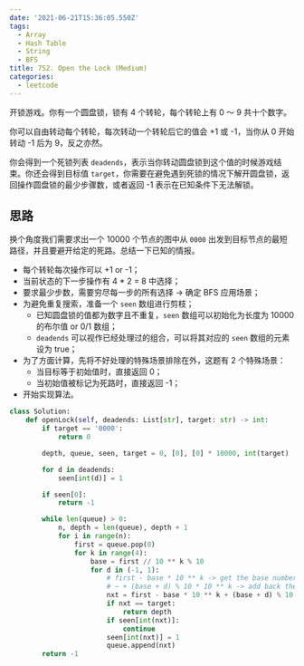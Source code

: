 ```yaml
---
date: '2021-06-21T15:36:05.550Z'
tags:
  - Array
  - Hash Table
  - String
  - BFS
title: 752. Open the Lock (Medium)
categories:
  - leetcode
---
```


开锁游戏。你有一个圆盘锁，锁有 4 个转轮，每个转轮上有 0 ～ 9 共十个数字。

你可以自由转动每个转轮，每次转动一个转轮后它的值会 +1 或 -1，当你从 0 开始转动 -1 后为 9，反之亦然。

你会得到一个死锁列表 `deadends`，表示当你转动圆盘锁到这个值的时候游戏结束。你还会得到目标值 `target`，你需要在避免遇到死锁的情况下解开圆盘锁，返回操作圆盘锁的最少步骤数，或者返回 -1 表示在已知条件下无法解锁。

<!-- more -->

## 思路

换个角度我们需要求出一个 10000 个节点的图中从 `0000` 出发到目标节点的最短路径，并且要避开给定的死路。总结一下已知的情报。

- 每个转轮每次操作可以 +1 or -1；
- 当前状态的下一步操作有 4 \* 2 = 8 中选择；
- 要求最少步数，需要穷尽每一步的所有选择 -> 确定 BFS 应用场景；
- 为避免重复搜索，准备一个 `seen` 数组进行剪枝；
  - 已知圆盘锁的值都为数字且不重复，`seen` 数组可以初始化为长度为 10000 的布尔值 or 0/1 数组；
  - `deadends` 可以视作已经处理过的组合，可以将其对应的 `seen` 数组的元素设为 true；
- 为了方面计算，先将不好处理的特殊场景排除在外，这题有 2 个特殊场景：
  - 当目标等于初始值时，直接返回 0；
  - 当初始值被标记为死路时，直接返回 -1；
- 开始实现算法。

```python
class Solution:
    def openLock(self, deadends: List[str], target: str) -> int:
        if target == '0000':
            return 0

        depth, queue, seen, target = 0, [0], [0] * 10000, int(target)

        for d in deadends:
            seen[int(d)] = 1

        if seen[0]:
            return -1

        while len(queue) > 0:
            n, depth = len(queue), depth + 1
            for i in range(n):
                first = queue.pop(0)
                for k in range(4):
                    base = first // 10 ** k % 10
                    for d in (-1, 1):
                        # first - base * 10 ** k -> get the base number with target digit reset to 0.
                        # ~ + (base + d) % 10 * 10 ** k -> add back the caculated target digit.
                        nxt = first - base * 10 ** k + (base + d) % 10 * 10 ** k
                        if nxt == target:
                            return depth
                        if seen[int(nxt)]:
                            continue
                        seen[int(nxt)] = 1
                        queue.append(nxt)
        return -1
```
